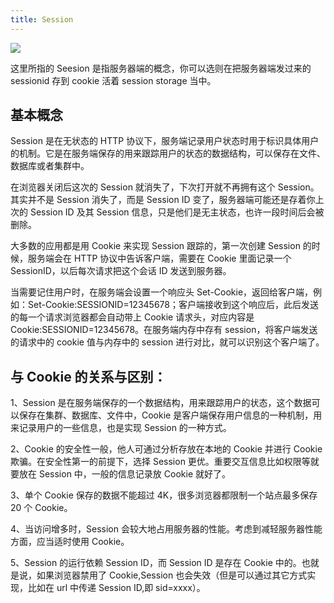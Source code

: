 ```yaml
---
title: Session
---
```


![](https://cosmos-x.oss-cn-hangzhou.aliyuncs.com/v09UXT.png)

这里所指的 Seesion 是指服务器端的概念，你可以选则在把服务器端发过来的 sessionid 存到 cookie 活着 session storage 当中。

## 基本概念

Session 是在无状态的 HTTP 协议下，服务端记录用户状态时用于标识具体用户的机制。它是在服务端保存的用来跟踪用户的状态的数据结构，可以保存在文件、数据库或者集群中。

在浏览器关闭后这次的 Session 就消失了，下次打开就不再拥有这个 Session。其实并不是 Session 消失了，而是 Session ID 变了，服务器端可能还是存着你上次的 Session ID 及其 Session 信息，只是他们是无主状态，也许一段时间后会被删除。

大多数的应用都是用 Cookie 来实现 Session 跟踪的，第一次创建 Session 的时候，服务端会在 HTTP 协议中告诉客户端，需要在 Cookie 里面记录一个 SessionID，以后每次请求把这个会话 ID 发送到服务器。

当需要记住用户时，在服务端会设置一个响应头 Set-Cookie，返回给客户端，例如：Set-Cookie:SESSIONID=12345678；客户端接收到这个响应后，此后发送的每一个请求浏览器都会自动带上 Cookie 请求头，对应内容是 Cookie:SESSIONID=12345678。在服务端内存中存有 session，将客户端发送的请求中的 cookie 值与内存中的 session 进行对比，就可以识别这个客户端了。

## 与 Cookie 的关系与区别：

1、Session 是在服务端保存的一个数据结构，用来跟踪用户的状态，这个数据可以保存在集群、数据库、文件中，Cookie 是客户端保存用户信息的一种机制，用来记录用户的一些信息，也是实现 Session 的一种方式。

2、Cookie 的安全性一般，他人可通过分析存放在本地的 Cookie 并进行 Cookie 欺骗。在安全性第一的前提下，选择 Session 更优。重要交互信息比如权限等就要放在 Session 中，一般的信息记录放 Cookie 就好了。

3、单个 Cookie 保存的数据不能超过 4K，很多浏览器都限制一个站点最多保存 20 个 Cookie。

4、当访问增多时，Session 会较大地占用服务器的性能。考虑到减轻服务器性能方面，应当适时使用 Cookie。

5、Session 的运行依赖 Session ID，而 Session ID 是存在 Cookie 中的。也就是说，如果浏览器禁用了 Cookie,Session 也会失效（但是可以通过其它方式实现，比如在 url 中传递 Session ID,即 sid=xxxx）。

